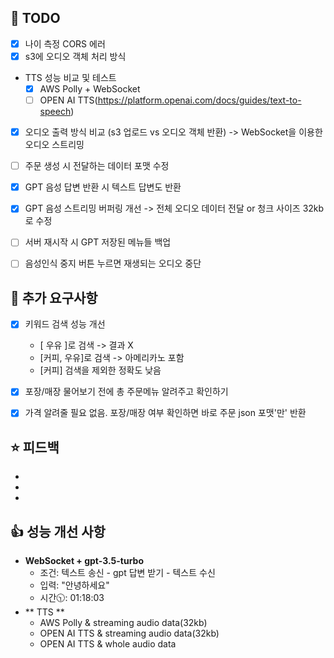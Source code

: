 ## 👀 TODO
- [x] 나이 측정 CORS 에러
- [x] s3에 오디오 객체 처리 방식
+ TTS 성능 비교 및 테스트
  - [x] AWS Polly + WebSocket
  - [ ] OPEN AI TTS(https://platform.openai.com/docs/guides/text-to-speech)
- [x] 오디오 출력 방식 비교 (s3 업로드 vs 오디오 객체 반환) -> WebSocket을 이용한 오디오 스트리밍
- [ ] 주문 생성 시 전달하는 데이터 포맷 수정
- [x] GPT 음성 답변 반환 시 텍스트 답변도 반환
- [x] GPT 음성 스트리밍 버퍼링 개선 -> 전체 오디오 데이터 전달 or 청크 사이즈 32kb로 수정
- [ ] 서버 재시작 시 GPT 저장된 메뉴들 백업
- [ ] 음성인식 중지 버튼 누르면 재생되는 오디오 중단


## :tada: 추가 요구사항
- [x] 키워드 검색 성능 개선
  
  + [ 우유 ]로 검색 -> 결과 X
  +  [커피, 우유]로 검색 -> 아메리카노 포함
  +  [커피] 검색을 제외한 정확도 낮음
- [x] 포장/매장 물어보기 전에 총 주문메뉴 알려주고 확인하기 
- [x] 가격 알려줄 필요 없음. 포장/매장 여부 확인하면 바로 주문 json 포맷'만' 반환

## :star: 피드백
+ 
+ 
+ 


## :+1: 성능 개선 사항
+ **WebSocket + gpt-3.5-turbo**
  + 조건: 텍스트 송신 - gpt 답변 받기 - 텍스트 수신
  + 입력: "안녕하세요"
  + 시간🕥: 01:18:03 
+ ** TTS **
  + AWS Polly & streaming audio data(32kb)
  + OPEN AI TTS & streaming audio data(32kb) 
  + OPEN AI TTS & whole audio data  
